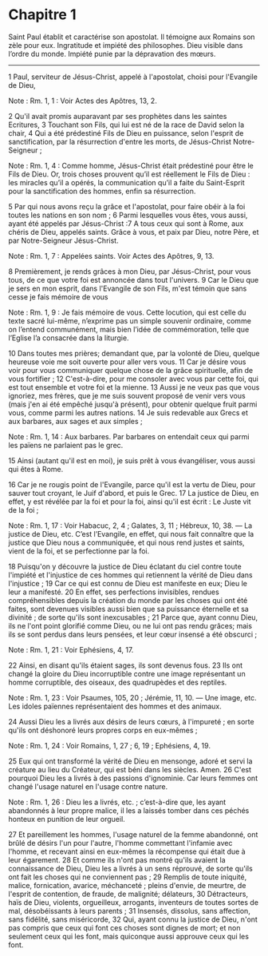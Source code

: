 # Chapitre 1

Saint Paul établit et caractérise son apostolat.
Il témoigne aux Romains son zèle pour eux.
Ingratitude et impiété des philosophes.
Dieu visible dans l’ordre du monde.
Impiété punie par la dépravation des mœurs.

***

1 Paul, serviteur de Jésus-Christ, appelé à l'apostolat, choisi pour l'Evangile de Dieu,

<span class="bible-note">Note : </span> Rm. 1, 1 : Voir Actes des Apôtres, 13, 2.

2 Qu'il avait promis auparavant par ses prophètes dans les saintes Ecritures, 3 Touchant son Fils, qui lui est né de la race de David selon la chair, 4 Qui a été prédestiné Fils de Dieu en puissance, selon l'esprit de sanctification, par la résurrection d'entre les morts, de Jésus-Christ Notre-Seigneur ;

<span class="bible-note">Note : </span> Rm. 1, 4 : Comme homme, Jésus-Christ était prédestiné pour être le Fils de Dieu. Or, trois choses prouvent qu’il est réellement le Fils de Dieu : les miracles qu’il a opérés, la communication qu’il a faite du Saint-Esprit pour la sanctification des hommes, enfin sa résurrection.

5 Par qui nous avons reçu la grâce et l'apostolat, pour faire obéir à la foi toutes les nations en son nom ; 6 Parmi lesquelles vous êtes, vous aussi, ayant été appelés par Jésus-Christ :7 A tous ceux qui sont à Rome, aux chéris de Dieu, appelés saints. Grâce à vous, et paix par Dieu, notre Père, et par Notre-Seigneur Jésus-Christ.

<span class="bible-note">Note : </span> Rm. 1, 7 : Appelées saints. Voir Actes des Apôtres, 9, 13.


8 Premièrement, je rends grâces à mon Dieu, par Jésus-Christ, pour vous tous, de ce que votre foi est annoncée dans tout l'univers. 9 Car le Dieu que je sers en mon esprit, dans l'Evangile de son Fils, m'est témoin que sans cesse je fais mémoire de vous

<span class="bible-note">Note : </span> Rm. 1, 9 : Je fais mémoire de vous. Cette locution, qui est celle du texte sacré lui-même, n’exprime pas un simple souvenir ordinaire, comme on l’entend communément, mais bien l’idée de commémoration, telle que l’Eglise l’a consacrée dans la liturgie.

10 Dans toutes mes prières; demandant que, par la volonté de Dieu, quelque heureuse voie me soit ouverte pour aller vers vous. 11 Car je désire vous voir pour vous communiquer quelque chose de la grâce spirituelle, afin de vous fortifier ; 12 C'est-à-dire, pour me consoler avec vous par cette foi, qui est tout ensemble et votre foi et la mienne. 13 Aussi je ne veux pas que vous ignoriez, mes frères, que je me suis souvent proposé de venir vers vous (mais j'en ai été empêché jusqu'à présent), pour obtenir quelque fruit parmi vous, comme parmi les autres nations. 14 Je suis redevable aux Grecs et aux barbares, aux sages et aux simples ;

<span class="bible-note">Note : </span> Rm. 1, 14 : Aux barbares. Par barbares on entendait ceux qui parmi les païens ne parlaient pas le grec.

15 Ainsi (autant qu'il est en moi), je suis prêt à vous évangéliser, vous aussi qui êtes à Rome.


16 Car je ne rougis point de l'Evangile, parce qu'il est la vertu de Dieu, pour sauver tout croyant, le Juif d'abord, et puis le Grec. 17 La justice de Dieu, en effet, y est révélée par la foi et pour la foi, ainsi qu'il est écrit : Le Juste vit de la foi ;

<span class="bible-note">Note : </span> Rm. 1, 17 : Voir Habacuc, 2, 4 ; Galates, 3, 11 ; Hébreux, 10, 38. ― La justice de Dieu, etc. C’est l’Evangile, en effet, qui nous fait connaître que la justice que Dieu nous a communiquée, et qui nous rend justes et saints, vient de la foi, et se perfectionne par la foi.


18 Puisqu'on y découvre la justice de Dieu éclatant du ciel contre toute l'impiété et l'injustice de ces hommes qui retiennent la vérité de Dieu dans l'injustice ; 19 Car ce qui est connu de Dieu est manifeste en eux; Dieu le leur a manifesté. 20 En effet, ses perfections invisibles, rendues compréhensibles depuis la création du monde par les choses qui ont été faites, sont devenues visibles aussi bien que sa puissance éternelle et sa divinité ; de sorte qu'ils sont inexcusables ; 21 Parce que, ayant connu Dieu, ils ne l'ont point glorifié comme Dieu, ou ne lui ont pas rendu grâces; mais ils se sont perdus dans leurs pensées, et leur cœur insensé a été obscurci ;

<span class="bible-note">Note : </span> Rm. 1, 21 : Voir Ephésiens, 4, 17.

22 Ainsi, en disant qu'ils étaient sages, ils sont devenus fous. 23 Ils ont changé la gloire du Dieu incorruptible contre une image représentant un homme corruptible, des oiseaux, des quadrupèdes et des reptiles.

<span class="bible-note">Note : </span> Rm. 1, 23 : Voir Psaumes, 105, 20 ; Jérémie, 11, 10. ― Une image, etc. Les idoles païennes représentaient des hommes et des animaux.


24 Aussi Dieu les a livrés aux désirs de leurs cœurs, à l'impureté ; en sorte qu'ils ont déshonoré leurs propres corps en eux-mêmes ;

<span class="bible-note">Note : </span> Rm. 1, 24 : Voir Romains, 1, 27 ; 6, 19 ; Ephésiens, 4, 19.

25 Eux qui ont transformé la vérité de Dieu en mensonge, adoré et servi la créature au lieu du Créateur, qui est béni dans les siècles. Amen. 26 C'est pourquoi Dieu les a livrés à des passions d'ignominie. Car leurs femmes ont changé l'usage naturel en l'usage contre nature.

<span class="bible-note">Note : </span> Rm. 1, 26 : Dieu les a livrés, etc. ; c’est-à-dire que, les ayant abandonnés à leur propre malice, il les a laissés tomber dans ces péchés honteux en punition de leur orgueil.

27 Et pareillement les hommes, l'usage naturel de la femme abandonné, ont brûlé de désirs l'un pour l'autre, l'homme commettant l'infamie avec l'homme, et recevant ainsi en eux-mêmes la récompense qui était due à leur égarement. 28 Et comme ils n'ont pas montré qu'ils avaient la connaissance de Dieu, Dieu les a livrés à un sens réprouvé, de sorte qu'ils ont fait les choses qui ne conviennent pas ; 29 Remplis de toute iniquité, malice, fornication, avarice, méchanceté ; pleins d'envie, de meurtre, de l'esprit de contention, de fraude, de malignité; délateurs, 30 Détracteurs, haïs de Dieu, violents, orgueilleux, arrogants, inventeurs de toutes sortes de mal, désobéissants à leurs parents ; 31 Insensés, dissolus, sans affection, sans fidélité, sans miséricorde, 32 Qui, ayant connu la justice de Dieu, n'ont pas compris que ceux qui font ces choses sont dignes de mort; et non seulement ceux qui les font, mais quiconque aussi approuve ceux qui les font.

